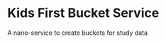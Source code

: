 Kids First Bucket Service
=========================

A nano-service to create buckets for study data
